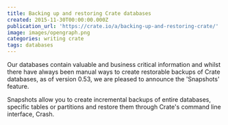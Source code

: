 ```yaml
---
title: Backing up and restoring Crate databases
created: 2015-11-30T00:00:00.000Z
publication_url: 'https://crate.io/a/backing-up-and-restoring-crate/'
image: images/opengraph.png
categories: writing crate
tags: databases
---
```


Our databases contain valuable and business critical information and whilst there have always been manual ways to create restorable backups of Crate databases, as of version 0.53, we are pleased to announce the 'Snapshots' feature.

Snapshots allow you to create incremental backups of entire databases, specific tables or partitions and restore them through Crate's command line interface, Crash.

